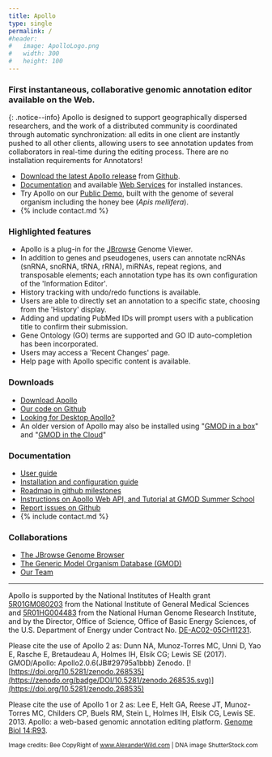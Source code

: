 ```yaml
---
title: Apollo
type: single
permalink: /
#header:
#   image: ApolloLogo.png
#   width: 300
#   height: 100
---
```

### First instantaneous, collaborative genomic annotation editor available on the Web. 


{: .notice--info}
Apollo is designed to support geographically dispersed researchers, and the work of a distributed community is coordinated through automatic synchronization: all edits in one client are instantly pushed to all other clients, allowing users to see annotation updates from collaborators in real-time during the editing process.  There are no installation requirements for Annotators!

- [Download the latest Apollo release](https://github.com/GMOD/Apollo/releases/latest) from [Github](https://github.com/GMOD/Apollo/).
- [Documentation](http://genomearchitect.readthedocs.io/) and available [Web Services](http://demo.genomearchitect.org/Apollo2/WebServices/) for installed instances.
- Try Apollo on our [Public Demo](demo), built with the genome of several organism including the honey bee (<i>Apis mellifera</i>).  
- {% include contact.md %}

### Highlighted features

* Apollo is a plug-in for the [JBrowse](http://jbrowse.org) Genome Viewer.
* In addition to genes and pseudogenes, users can annotate ncRNAs (snRNA, snoRNA, tRNA, rRNA), miRNAs, repeat regions, and transposable elements; each annotation type has its own configuration of the 'Information Editor'.
* History tracking with undo/redo functions is available.
* Users are able to directly set an annotation to a specific state, choosing from the 'History' display.
* Adding and updating PubMed IDs will prompt users with a publication title to confirm their submission.
* Gene Ontology (GO) terms are supported and GO ID auto-completion has been incorporated.
* Users may access a 'Recent Changes' page.
* Help page with Apollo specific content is available.

### Downloads

* [Download Apollo](https://github.com/GMOD/Apollo/releases/latest)
* [Our code on Github](https://github.com/GMOD/Apollo)
* [Looking for Desktop Apollo?](https://genomearchitect.github.io/older-apollo/)
* An older version of Apollo may also be installed using "[GMOD in a box](http://gmod.org/wiki/Box)" and "[GMOD in the Cloud](http://gmod.org/wiki/Cloud)"


### Documentation

* [User guide](users-guide)
* [Installation and configuration guide](http://genomearchitect.readthedocs.org/en/latest/)
* [Roadmap in github milestones](https://github.com/GMOD/Apollo/milestones)
* [Instructions on Apollo Web API, and Tutorial at GMOD Summer School](documentation)
* [Report issues on Github](https://github.com/GMOD/Apollo/issues)
* {% include contact.md %}

### Collaborations
* [The JBrowse Genome Browser](http://jbrowse.org)
* [The Generic Model Organism Database (GMOD)](http://gmod.org)
* [Our Team](about)


---

Apollo is supported by the National Institutes of Health grant [5R01GM080203](http://projectreporter.nih.gov/project_info_description.cfm?aid=8261316&icde=0)
 from the National Institute of General Medical Sciences and [5R01HG004483](http://projectreporter.nih.gov/project_info_description.cfm?aid=7681268&icde=0) 
 from the National Human Genome Research Institute, and by the Director, Office of Science, Office of Basic Energy Sciences,
  of the U.S. Department of Energy under Contract No. [DE-AC02-05CH11231](http://www.ucop.edu/laboratory-management/contracts/lbnl/index.html).

Please cite the use of Apollo 2 as: 
Dunn NA, Munoz-Torres MC, Unni D, Yao E, Rasche E, Bretaudeau A, Holmes IH, Elsik CG; Lewis SE (2017). GMOD/Apollo: Apollo2.0.6(JB#29795a1bbb) Zenodo. [![https://doi.org/10.5281/zenodo.268535](https://zenodo.org/badge/DOI/10.5281/zenodo.268535.svg)](https://doi.org/10.5281/zenodo.268535)

Please cite the use of Apollo 1 or 2 as: Lee E, Helt GA, Reese JT, Munoz-Torres MC, Childers CP, Buels RM, Stein L, Holmes IH, Elsik CG, Lewis SE. 2013. Apollo: a web-based genomic annotation editing platform. [Genome Biol 14:R93](http://genomebiology.com/2013/14/8/R93/abstract). 

<small>Image credits: Bee CopyRight of www.AlexanderWild.com | DNA image ShutterStock.com</small>

